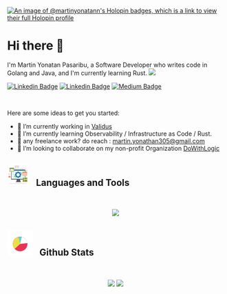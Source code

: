 [![An image of @martinyonatann's Holopin badges, which is a link to view their full Holopin profile](https://holopin.me/martinyonatann)](https://holopin.io/@martinyonatann)

# Hi there 👋

I'm Martin Yonatan Pasaribu, a Software Developer who writes code in Golang and Java, and I'm currently learning Rust. <img src="https://media.giphy.com/media/VgCDAzcKvsR6OM0uWg/giphy.gif" width="50"> 
<br />

[![Linkedin Badge](https://img.shields.io/badge/-Linkedin-blue?style=plastic&logo=Linkedin&logoColor=white&link=https://www.linkedin.com/in/martinpasaribu)](https://www.linkedin.com/in/martinpasaribu/)
[![Linkedin Badge](https://img.shields.io/badge/-Telegram-blue?style=plastic&logo=telegram&logoColor=white&link=https://t.me/AlexanderBryksin)](https://t.me/martinyonathann)
[![Medium Badge](https://img.shields.io/badge/-Medium-black?style=flat&logo=medium&logoColor=white&link=https://medium.com/@martinyonathann)](https://medium.com/@martinyonathann)

<br />


Here are some ideas to get you started:


- 🔭 I’m currently working in [Validus](https://validus.sg/)
- 🌱 I’m currently learning Observability / Infrastructure as Code / Rust.
- 💼 any freelance work? do reach : martin.yonathan305@gmail.com
- 👯 I’m looking to collaborate on my non-profit Organization [DoWithLogic](https://github.com/DoWithLogic)

## <picture> <img src = "./public/tools.gif?raw=true" width = 50px style="margin-right: 12px;"> </picture> Languages and Tools

<br>

<p align="center">
  <a href="https://skillicons.dev">
    <img src="https://skillicons.dev/icons?i=go,java,rust,bash,docker,kubernetes,postgres,gitlab,github,githubactions,kafka,aws,mysql,nginx,linux,prometheus,redis,vscode&perline=6" />
  </a>
</p>

## <picture> <img src = "./public/stats.gif?raw=true" width = 60px style="margin-right: 10px;"> </picture> Github Stats

<br>

<p align="center">
  <img src="https://readme.ujstor.com/top-langs/?username=martinyonatann&theme=transparent&langs_count=8&layout=compact&hide_border=true&hide=jupyter%20notebook,php,html,css,jinja,smarty,mako,javascript,mustache,c,roff" align="center" />
  <img src="https://streak-stats-92f42ajco-ujstor.vercel.app/?user=martinyonatann&theme=transparent&hide_border=true&stroke=transparent" align="center" />
</p>

